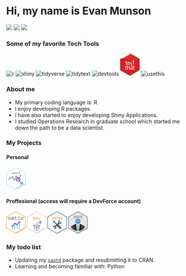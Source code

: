 # Hi, my name is Evan Munson

[<img height="30" src="https://img.shields.io/badge/twitter-%231DA1F2.svg?&style=for-the-badge&logo=twitter&logoColor=white" />][twitter]
[<img height="30" src="https://img.shields.io/badge/linkedin-blue.svg?&style=for-the-badge&logo=linkedin&logoColor=white" />][LinkedIn]
[<img height="30" src="https://img.shields.io/badge/orcid-green.svg?&style=for-the-badge&logo=orcid&logoColor=white" />][ORCID ID]

### Some of my favorite Tech Tools

<p align="left">
<img src="https://cran.r-project.org/Rlogo.svg" alt="r" width="60" height="60"/> 
<img src="https://blog.efpsa.org/wp-content/uploads/2019/04/pic1-552x640.png" alt="shiny" height="60"/> 
<img src="https://www.tidyverse.org/images/hex-tidyverse.png" alt="tidyverse" height="60"/> 
<img src="https://raw.githubusercontent.com/juliasilge/tidytext/master/man/figures/tidytext.png" alt="tidytext" height="60"/> 
<img src="https://devtools.r-lib.org/reference/figures/logo.svg" alt="devtools" height="60"/> 
<img src="https://raw.githubusercontent.com/r-lib/testthat/master/man/figures/logo.png" alt="testthat" height="60"/> 
<img src="https://usethis.r-lib.org/reference/figures/logo.png" alt="usethis" height="60"/> 
</p>

### About me

* My primary coding language is:  R
* I enjoy developing R packages.
* I have also started to enjoy developing Shiny Applications.
* I studied Operations Research in graduate school which started me down the path to be a data scientist.

### My Projects

#### Personal

[<img height="60" src="https://raw.githubusercontent.com/evan-l-munson/saotd/update_package/man/hex_saotd.png" />][saotd]

#### Proffesional (access will require a DevForce account)

[<img height="60" src="www/hex_netic.png" />][netic]
[<img height="60" src="www/hex_fever.png" />][fever]
[<img height="60" src="www/hex_iFEMS.png" />][ifems]
[<img height="60" src="www/hex_SUIT.png" />][suit]

### My todo list

* Updating my [`saotd`](https://github.com/evan-l-munson/saotd) package and resubmitting it to CRAN.
* Learning and becoming familiar with:  Python

[twitter]: https://twitter.com/spot2ring
[linkedin]: https://www.linkedin.com/in/evan-munson-50033b61/
[ORCID ID]: http://orcid.org/0000-0002-9958-6800
[saotd]: https://github.com/evan-l-munson/saotd
[netic]: https://gitlab.devforce.disa.mil/netc-dsd/netic
[fever]: https://gitlab.devforce.disa.mil/netc-dsd/fever
[ifems]: https://gitlab.devforce.disa.mil/netc-dsd/ifems
[suit]: https://gitlab.devforce.disa.mil/netc-dsd/suit
